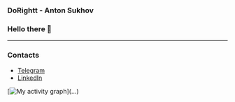 ### DoRightt - Anton Sukhov

### Hello there 👋

---

### Contacts
* [Telegram](https://t.me/cosmic_intruder)
* [LinkedIn](https://www.linkedin.com/in/anton-sukhov-937016192/)

[![My activity graph](https://github-readme-activity-graph.cyclic.app/graph?username=DoRightt&...)](...)

